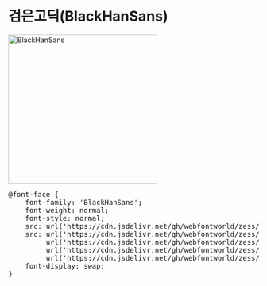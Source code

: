 # 검은고딕(BlackHanSans)

<a href="https://wess.tistory.com" target="_blank">
    <img src="https://webfontworld.github.io/zess/BlackHanSans.jpg" alt="BlackHanSans" style="width:300px">
</a>

<pre>
@font-face {
    font-family: 'BlackHanSans';
    font-weight: normal;
    font-style: normal;
    src: url('https://cdn.jsdelivr.net/gh/webfontworld/zess/BlackHanSans.eot');
    src: url('https://cdn.jsdelivr.net/gh/webfontworld/zess/BlackHanSans.eot?#iefix') format('embedded-opentype'),
         url('https://cdn.jsdelivr.net/gh/webfontworld/zess/BlackHanSans.woff2') format('woff2'),
         url('https://cdn.jsdelivr.net/gh/webfontworld/zess/BlackHanSans.woff') format('woff'),
         url('https://cdn.jsdelivr.net/gh/webfontworld/zess/BlackHanSans.ttf') format("truetype");
    font-display: swap;
}
</pre>
